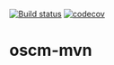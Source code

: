 [![Build status](https://travis-ci.org/servicecatalog/oscm-app.svg?branch=master)](https://travis-ci.org/servicecatalog/oscm-app)
[![codecov](https://codecov.io/gh/servicecatalog/oscm-app/branch/task/master/graph/badge.svg)](https://codecov.io/gh/servicecatalog/oscm-app)

# oscm-mvn